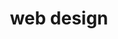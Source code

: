 ---
title: "web design"
id: tag.id
permalink: "/tags/web%20design"
videos: [269,310,311,312,326,708,761,1064,1065,1066,1110,1388,1391,1400,1495,1497,1501,1517,1532,1559,1589,1590,1649,1666,1670,1672,1861,1876,1982,1989,2025,2044,2100,2466]
---